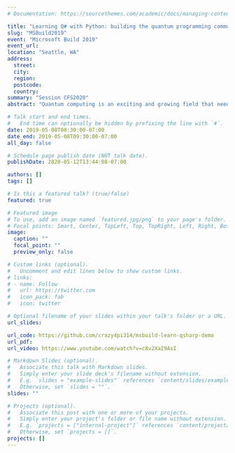 ```yaml
---
# Documentation: https://sourcethemes.com/academic/docs/managing-content/

title: "Learning Q# with Python: building the quantum programming community"
slug: "MSBuild2019"
event: "Microsoft Build 2019"
event_url:
location: "Seattle, WA"
address:
  street:
  city:
  region:
  postcode:
  country:
summary: "Session CFS2020"
abstract: "Quantum computing is an exciting and growing field that needs to train a new generation of programmers to leverage quantum technologies. There are lots of barriers to engaging new learners in quantum computing, which often stem from the language and traditional methods by which it is usually taught. Q# is the new quantum programming language developed by Microsoft, and offers a unique new approach to teaching quantum programming concepts with a domain-specific language. In this session, I will demo some core quantum computing concepts using Q# and Python. Leveraging Python as a language and a community helps newcomers to quantum programing get up and going faster. "

# Talk start and end times.
#   End time can optionally be hidden by prefixing the line with `#`.
date: 2019-05-08T08:30:00-07:00
date_end: 2019-05-08T09:30:00-07:00
all_day: false

# Schedule page publish date (NOT talk date).
publishDate: 2020-05-12T13:44:08-07:00

authors: []
tags: []

# Is this a featured talk? (true/false)
featured: true

# Featured image
# To use, add an image named `featured.jpg/png` to your page's folder. 
# Focal points: Smart, Center, TopLeft, Top, TopRight, Left, Right, BottomLeft, Bottom, BottomRight.
image:
  caption: ""
  focal_point: ""
  preview_only: false

# Custom links (optional).
#   Uncomment and edit lines below to show custom links.
# links:
# - name: Follow
#   url: https://twitter.com
#   icon_pack: fab
#   icon: twitter

# Optional filename of your slides within your talk's folder or a URL.
url_slides:

url_code: https://github.com/crazy4pi314/msbuild-learn-qsharp-demo
url_pdf:
url_video: https://www.youtube.com/watch?v=c8v2XaI9AsI

# Markdown Slides (optional).
#   Associate this talk with Markdown slides.
#   Simply enter your slide deck's filename without extension.
#   E.g. `slides = "example-slides"` references `content/slides/example-slides.md`.
#   Otherwise, set `slides = ""`.
slides: ""

# Projects (optional).
#   Associate this post with one or more of your projects.
#   Simply enter your project's folder or file name without extension.
#   E.g. `projects = ["internal-project"]` references `content/project/deep-learning/index.md`.
#   Otherwise, set `projects = []`.
projects: []
---
```

